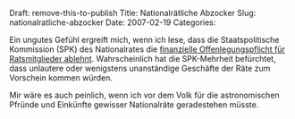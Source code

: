 Draft: remove-this-to-publish
Title: Nationalrätliche Abzocker
Slug: nationalratliche-abzocker
Date: 2007-02-19
Categories:

Ein ungutes Gefühl ergreift mich, wenn ich lese, dass die Staatspolitische Kommission (SPK) des Nationalrates die [finanzielle Offenlegungspflicht für Ratsmitglieder ablehnt](http://www.nzz.ch/2007/02/19/il/newzzEYD1BPG9-12.html). Wahrscheinlich hat die SPK-Mehrheit befürchtet, dass unlautere oder wenigstens unanständige Geschäfte der Räte zum Vorschein kommen würden.

Mir wäre es auch peinlich, wenn ich vor dem Volk für die astronomischen Pfründe und Einkünfte gewisser Nationalräte geradestehen müsste.
